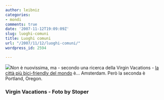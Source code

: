 ```yaml
---
author: leibniz
categories:
- mondi
comments: true
date: '2007-11-12T19:09:09Z'
slug: luoghi-comuni
title: Luoghi comuni
url: "/2007/11/12/luoghi-comuni/"
wordpress_id: 2594

---
```

[![](http://farm1.static.flickr.com/105/315112145_6ae7e4018c_s.jpg)](http://www.flickr.com/photos/stoper/315112145/)Non è nuovissima, ma - secondo una ricerca della Virgin Vacations - [la città più bici-friendly del mondo](http://www.virgin-vacations.com/site_vv/11-most-bike-friendly-cities.asp) è... Amsterdam. Però la seconda è Portland, Oregon.

### Virgin Vacations - Foto by Stoper
